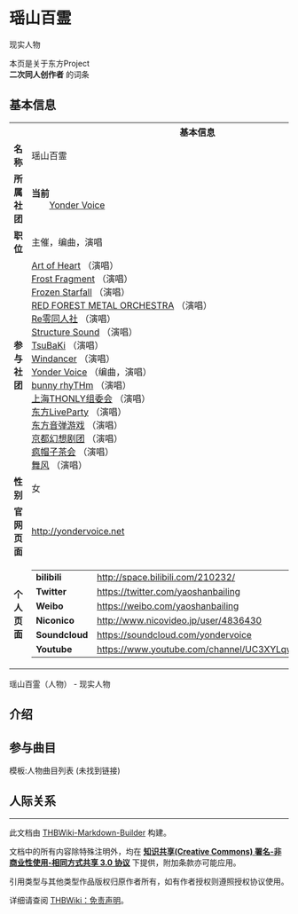 # 瑶山百霊

<!-- source html: G:\repos\THBWiki-Markdown-Builder\THBWikiMarkdown\Temp\main\4\45\ns0%3A%E7%91%B6%E5%B1%B1%E7%99%BE%E9%9C%8A.html -->

现实人物

本页是关于东方Project  
 **二次同人创作者** 的词条
## 基本信息

<table><tbody><tr><th colspan="3">基本信息</th></tr><tr><td class="label"><b>名称</b></td><td> 瑶山百霊 </td></tr><tr><td class="label"><b>所属社团</b></td><td><b>当前</b><div style="margin-left:2em;"><a href="./Yonder_Voice.md" title="Yonder Voice">Yonder Voice</a></div></td></tr><tr><td class="label"><b>职位</b></td><td>主催，编曲，演唱</td></tr><tr><td class="label"><b>参与社团</b></td><td><a href="./Art_of_Heart.md" title="Art of Heart">Art of Heart</a> （演唱）<br><a href="./Frost_Fragment.md" title="Frost Fragment">Frost Fragment</a> （演唱）<br><a href="./Frozen_Starfall.md" title="Frozen Starfall">Frozen Starfall</a> （演唱）<br><a href="./RED_FOREST_METAL_ORCHESTRA.md" title="RED FOREST METAL ORCHESTRA">RED FOREST METAL ORCHESTRA</a> （演唱）<br><a href="./Re零同人社.md" title="Re零同人社">Re零同人社</a> （演唱）<br><a href="./Structure_Sound.md" title="Structure Sound">Structure Sound</a> （演唱）<br><a href="./TsuBaKi.md" title="TsuBaKi">TsuBaKi</a> （演唱）<br><a href="./Windancer.md" title="Windancer">Windancer</a> （演唱）<br><a href="./Yonder_Voice.md" title="Yonder Voice">Yonder Voice</a> （编曲，演唱）<br><a href="./bunny_rhyTHm.md" title="bunny rhyTHm">bunny rhyTHm</a> （演唱）<br><a href="./上海THONLY组委会.md" title="上海THONLY组委会">上海THONLY组委会</a> （演唱）<br><a href="./东方LiveParty.md" title="东方LiveParty">东方LiveParty</a> （演唱）<br><a href="./东方音弹游戏.md" title="东方音弹游戏">东方音弹游戏</a> （演唱）<br><a href="./京都幻想剧团.md" title="京都幻想剧团">京都幻想剧团</a> （演唱）<br><a href="./疯帽子茶会.md" title="疯帽子茶会">疯帽子茶会</a> （演唱）<br><a href="./舞风.md" title="舞风">舞风</a> （演唱）</td></tr><tr><td class="label"><b>性别</b></td><td>女</td></tr><tr><td class="label"><b>官网页面</b></td><td><a rel="nofollow" class="external free" href="http://yondervoice.net">http://yondervoice.net</a></td></tr><tr><td class="label"><b>个人页面</b></td><td><table border="0" cellspacing="0" cellpadding="0"><tbody><tr><td><b>bilibili</b></td><td><a rel="nofollow" class="external free" href="http://space.bilibili.com/210232/">http://space.bilibili.com/210232/</a></td></tr><tr><td><b>Twitter</b></td><td><a rel="nofollow" class="external free" href="https://twitter.com/yaoshanbailing">https://twitter.com/yaoshanbailing</a></td></tr><tr><td><b>Weibo</b></td><td><a rel="nofollow" class="external free" href="https://weibo.com/yaoshanbailing">https://weibo.com/yaoshanbailing</a></td></tr><tr><td><b>Niconico</b></td><td><a rel="nofollow" class="external free" href="http://www.nicovideo.jp/user/4836430">http://www.nicovideo.jp/user/4836430</a></td></tr><tr><td><b>Soundcloud</b></td><td><a rel="nofollow" class="external free" href="https://soundcloud.com/yondervoice">https://soundcloud.com/yondervoice</a></td></tr><tr><td><b>Youtube</b></td><td><a rel="nofollow" class="external free" href="https://www.youtube.com/channel/UC3XYLqwrAH6YKcsoVn7kikA">https://www.youtube.com/channel/UC3XYLqwrAH6YKcsoVn7kikA</a></td></tr></tbody></table></td></tr></tbody></table>

瑶山百霊（人物） - 现实人物
## 介绍
## 参与曲目
  
模板:人物曲目列表 (未找到链接)
  

## 人际关系




---

此文档由 [THBWiki-Markdown-Builder](https://github.com/Delsin-Yu/THBWiki-Markdown-Builder) 构建。

文档中的所有内容除特殊注明外，均在 [**知识共享(Creative Commons) 署名-非商业性使用-相同方式共享 3.0 协议**](https://creativecommons.org/licenses/by-sa/3.0/deed.zh-hans) 下提供，附加条款亦可能应用。

引用类型与其他类型作品版权归原作者所有，如有作者授权则遵照授权协议使用。

详细请查阅 [THBWiki：免责声明](https://thbwiki.cc/THBWiki:%E5%85%8D%E8%B4%A3%E5%A3%B0%E6%98%8E)。

